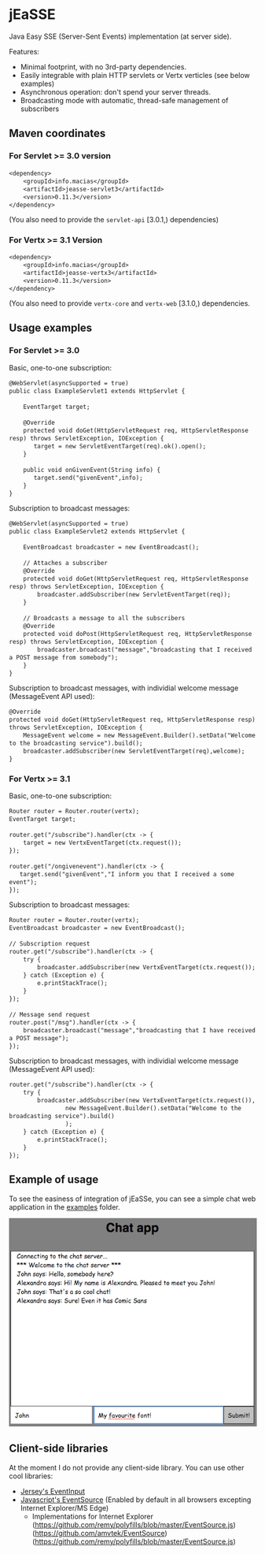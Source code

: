 # jEaSSE

Java Easy SSE (Server-Sent Events) implementation (at server side).

Features:

* Minimal footprint, with no 3rd-party dependencies.
* Easily integrable with plain HTTP servlets or Vertx verticles (see below examples)
* Asynchronous operation: don't spend your server threads.
* Broadcasting mode with automatic, thread-safe management of subscribers

## Maven coordinates

### For Servlet >= 3.0 version
    <dependency>
        <groupId>info.macias</groupId>
        <artifactId>jeasse-servlet3</artifactId>
        <version>0.11.3</version>
    </dependency>
    
(You also need to provide the `servlet-api` [3.0.1,) dependencies)

### For Vertx >= 3.1 Version

    <dependency>
        <groupId>info.macias</groupId>
        <artifactId>jeasse-vertx3</artifactId>
        <version>0.11.3</version>
    </dependency>

(You also need to provide `vertx-core` and `vertx-web` [3.1.0,) dependencies.

## Usage examples

### For Servlet >= 3.0
Basic, one-to-one subscription:

	@WebServlet(asyncSupported = true)
	public class ExampleServlet1 extends HttpServlet {
	
		EventTarget target;
		
		@Override
        protected void doGet(HttpServletRequest req, HttpServletResponse resp) throws ServletException, IOException {
           target = new ServletEventTarget(req).ok().open();
        }
	
	    public void onGivenEvent(String info) {
	       target.send("givenEvent",info);
	    }
	}


Subscription to broadcast messages:

	@WebServlet(asyncSupported = true)
	public class ExampleServlet2 extends HttpServlet {
	
		EventBroadcast broadcaster = new EventBroadcast();
		
		// Attaches a subscriber
		@Override
    	protected void doGet(HttpServletRequest req, HttpServletResponse resp) throws ServletException, IOException {
            broadcaster.addSubscriber(new ServletEventTarget(req));
        }
	
	    // Broadcasts a message to all the subscribers
		@Override
		protected void doPost(HttpServletRequest req, HttpServletResponse resp) throws ServletException, IOException {
			broadcaster.broadcast("message","broadcasting that I received a POST message from somebody");
		}	   
	}

Subscription to broadcast messages, with individial welcome message (MessageEvent API used):

	@Override
	protected void doGet(HttpServletRequest req, HttpServletResponse resp) throws ServletException, IOException {
	    MessageEvent welcome = new MessageEvent.Builder().setData("Welcome to the broadcasting service").build();
		broadcaster.addSubscriber(new ServletEventTarget(req),welcome);
	}

### For Vertx >= 3.1

Basic, one-to-one subscription:

    Router router = Router.router(vertx);
    EventTarget target;

    router.get("/subscribe").handler(ctx -> {
        target = new VertxEventTarget(ctx.request());
    });

    router.get("/ongivenevent").handler(ctx -> {
       target.send("givenEvent","I inform you that I received a some event");
    });

Subscription to broadcast messages:

    Router router = Router.router(vertx);
    EventBroadcast broadcaster = new EventBroadcast();

    // Subscription request
    router.get("/subscribe").handler(ctx -> {
        try {
            broadcaster.addSubscriber(new VertxEventTarget(ctx.request());
        } catch (Exception e) {
            e.printStackTrace();
        }
    });

    // Message send request
    router.post("/msg").handler(ctx -> {
        broadcaster.broadcast("message","broadcasting that I have received a POST message");
    });

Subscription to broadcast messages, with individial welcome message (MessageEvent API used):

    router.get("/subscribe").handler(ctx -> {
        try {
            broadcaster.addSubscriber(new VertxEventTarget(ctx.request()),
                    new MessageEvent.Builder().setData("Welcome to the broadcasting service").build()
                    );
        } catch (Exception e) {
            e.printStackTrace();
        }
    });

## Example of usage

To see the easiness of integration of jEaSSe, you can see a simple chat web application in the [examples](examples) folder.

![Screenshot](examples/sshot.png)

## Client-side libraries

At the moment I do not provide any client-side library. You can use other cool libraries:

* [Jersey's EventInput](https://jersey.java.net/documentation/latest/sse.html#d0e11869)
* [Javascript's EventSource](https://html.spec.whatwg.org/multipage/comms.html#server-sent-events) (Enabled by default in all browsers excepting Internet Explorer/MS Edge)
	- Implementations for Internet Explorer (https://github.com/remy/polyfills/blob/master/EventSource.js) (https://github.com/amvtek/EventSource) (https://github.com/remy/polyfills/blob/master/EventSource.js)
